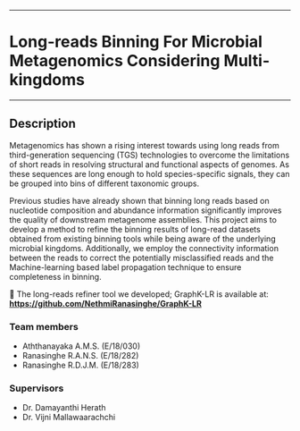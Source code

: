 ___
# Long-reads Binning For Microbial Metagenomics Considering Multi-kingdoms
___

## Description
Metagenomics has shown a rising interest towards using long reads from third-generation sequencing (TGS) technologies to overcome the limitations of short reads in resolving structural and functional aspects of genomes. As these sequences are long enough to hold species-specific signals, they can be grouped into bins of different taxonomic groups. 

Previous studies have already shown that binning long reads based on nucleotide composition and abundance information significantly improves the quality of downstream metagenome assemblies. This project aims to develop a method to refine the binning results of long-read datasets obtained from existing binning tools while being aware of the underlying microbial kingdoms. Additionally, we employ the connectivity information between the reads to correct the potentially misclassified reads and the Machine-learning based label propagation technique to ensure completeness in binning.

:link: The long-reads refiner tool we developed; GraphK-LR is available at:
**https://github.com/NethmiRanasinghe/GraphK-LR**

### Team members
- Aththanayaka A.M.S. (E/18/030)
- Ranasinghe R.A.N.S. (E/18/282)
- Ranasinghe R.D.J.M. (E/18/283) 

### Supervisors
- Dr. Damayanthi Herath
- Dr. Vijni Mallawaarachchi

